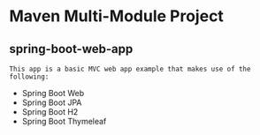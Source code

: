 # Maven Multi-Module Project

## spring-boot-web-app
    This app is a basic MVC web app example that makes use of the following:
- Spring Boot Web
- Spring Boot JPA
- Spring Boot H2
- Spring Boot Thymeleaf
